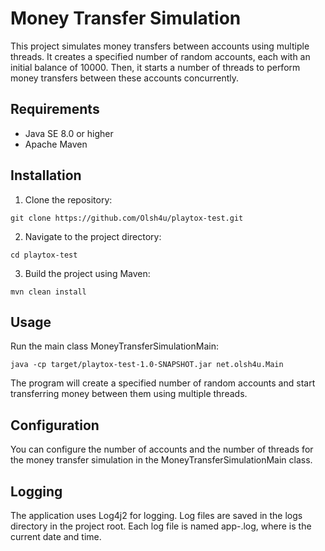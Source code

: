 # Money Transfer Simulation

This project simulates money transfers between accounts using multiple threads. It creates a specified number of random accounts, each with an initial balance of 10000. Then, it starts a number of threads to perform money transfers between these accounts concurrently.

## Requirements
- Java SE 8.0 or higher
- Apache Maven

## Installation

1. Clone the repository:

```
git clone https://github.com/Olsh4u/playtox-test.git
```
2. Navigate to the project directory:

```
cd playtox-test
```

3. Build the project using Maven:

```
mvn clean install
```

## Usage

Run the main class MoneyTransferSimulationMain:

```
java -cp target/playtox-test-1.0-SNAPSHOT.jar net.olsh4u.Main
```


The program will create a specified number of random accounts and start transferring money between them using multiple threads.

## Configuration

You can configure the number of accounts and the number of threads for the money transfer simulation in the MoneyTransferSimulationMain class.

## Logging

The application uses Log4j2 for logging. Log files are saved in the logs directory in the project root. Each log file is named app-<timestamp>.log, where <timestamp> is the current date and time.
